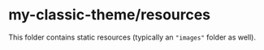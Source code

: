 # my-classic-theme/resources

This folder contains static resources (typically an `"images"` folder as well).
